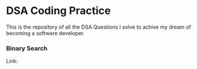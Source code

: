 # DSA Coding Practice
 This is the repository of all the DSA Questions I solve to achive my dream of becoming a software developer.

### Binary Search
Link: 
